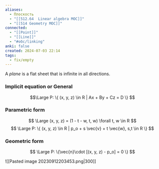 ```yaml
---
aliases:
  - Плоскость
  - "[[512.64  Linear algebra MOC]]"
  - "[[514 Geometry MOC]]"
connected:
  - "[[Point]]"
  - "[[Line]]"
  - "#обс/linking"
anki: false
created: 2024-07-03 22:14
tags:
  - fix/empty
---
```



A _plane_ is a flat sheet that is infinite in all directions.

### Implicit equation or General
$$\Large P: \{ (x, y, z) \in R | Ax + By + Cz = D \} $$ 


### Parametric form
$$
\Large (x, y, z) = (1 - t - w, t, w) \forall t, w \in R
$$
$$
\Large P: \{ (x, y, z) \in R | p_o + s \vec{v} + t \vec{w}, s,t \in R \}
$$
### Geometric form
$$
\Large P: \{\vec{n}\cdot [(x, y, z) - p_o] = 0 \}
$$




![[Pasted image 20230912203453.png|300]]










